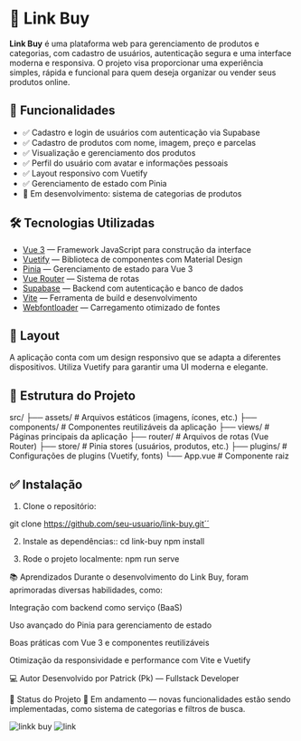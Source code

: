 # 🛒 Link Buy

**Link Buy** é uma plataforma web para gerenciamento de produtos e categorias, com cadastro de usuários, autenticação segura e uma interface moderna e responsiva. O projeto visa proporcionar uma experiência simples, rápida e funcional para quem deseja organizar ou vender seus produtos online.

## 🚀 Funcionalidades

- ✅ Cadastro e login de usuários com autenticação via Supabase
- ✅ Cadastro de produtos com nome, imagem, preço e parcelas
- ✅ Visualização e gerenciamento dos produtos
- ✅ Perfil do usuário com avatar e informações pessoais
- ✅ Layout responsivo com Vuetify
- ✅ Gerenciamento de estado com Pinia
- 🔄 Em desenvolvimento: sistema de categorias de produtos

## 🛠️ Tecnologias Utilizadas

- [Vue 3](https://vuejs.org/) — Framework JavaScript para construção da interface
- [Vuetify](https://vuetifyjs.com/) — Biblioteca de componentes com Material Design
- [Pinia](https://pinia.vuejs.org/) — Gerenciamento de estado para Vue 3
- [Vue Router](https://router.vuejs.org/) — Sistema de rotas
- [Supabase](https://supabase.io/) — Backend com autenticação e banco de dados
- [Vite](https://vitejs.dev/) — Ferramenta de build e desenvolvimento
- [Webfontloader](https://github.com/typekit/webfontloader) — Carregamento otimizado de fontes

## 📸 Layout

A aplicação conta com um design responsivo que se adapta a diferentes dispositivos. Utiliza Vuetify para garantir uma UI moderna e elegante.

## 📂 Estrutura do Projeto

src/
├── assets/ # Arquivos estáticos (imagens, ícones, etc.)
├── components/ # Componentes reutilizáveis da aplicação
├── views/ # Páginas principais da aplicação
├── router/ # Arquivos de rotas (Vue Router)
├── store/ # Pinia stores (usuários, produtos, etc.)
├── plugins/ # Configurações de plugins (Vuetify, fonts)
└── App.vue # Componente raiz




## ✅ Instalação

1. Clone o repositório:

git clone https://github.com/seu-usuario/link-buy.git´´



2. Instale as dependências::
cd link-buy
npm install

3. Rode o projeto localmente:
  npm run serve



📚 Aprendizados
Durante o desenvolvimento do Link Buy, foram aprimoradas diversas habilidades, como:

Integração com backend como serviço (BaaS)

Uso avançado do Pinia para gerenciamento de estado

Boas práticas com Vue 3 e componentes reutilizáveis

Otimização da responsividade e performance com Vite e Vuetify

💻 Autor
Desenvolvido por Patrick (Pk) — Fullstack Developer

📌 Status do Projeto
🔧 Em andamento — novas funcionalidades estão sendo implementadas, como sistema de categorias e filtros de busca.

![linkk buy](https://github.com/user-attachments/assets/049b85cc-0087-46d7-9217-28607d8f361b)
![link](https://github.com/user-attachments/assets/d5eb3424-bd9b-4a46-b509-8e571f275d59)

